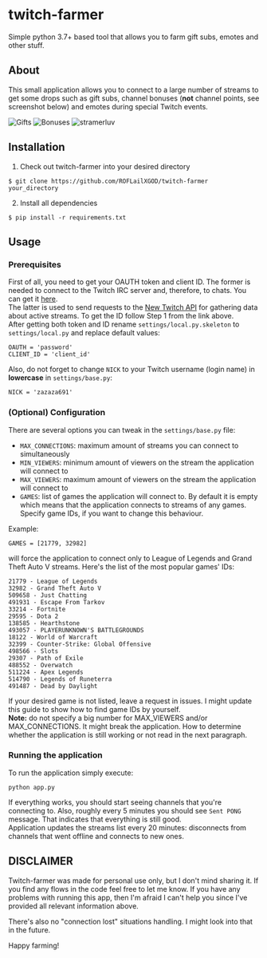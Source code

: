 
# twitch-farmer

Simple python 3.7+ based tool that allows you to farm gift subs, emotes and other stuff.
## About
This small application allows you to connect to a large number of streams to get some drops such as gift subs, channel bonuses (**not** channel points, see screenshot below) and emotes during special Twitch events.

![Gifts](https://i.imgur.com/LKV5xRg.png "That's only the last ones")
![Bonuses](https://i.imgur.com/ATEqoaF.png "No idea what is that :D")
![stramerluv](https://cdn.discordapp.com/attachments/465461809520836609/672843952134553630/unknown.png "I got all 14 emotes in 3 hours")

## Installation

1. Check out twitch-farmer into your desired directory
```
$ git clone https://github.com/ROFLailXGOD/twitch-farmer your_directory
```
2. Install all dependencies
```
$ pip install -r requirements.txt
```
## Usage
### Prerequisites
First of all, you need to get your OAUTH token and client ID. The former is needed to connect to the Twitch IRC server and, therefore, to chats. You can get it [here](https://twitchapps.com/tmi/).  
The latter is used to send requests to the [New Twitch API](https://dev.twitch.tv/docs/api/) for gathering data about active streams. To get the ID follow Step 1 from the link above.  
After getting both token and ID rename `settings/local.py.skeleton` to `settings/local.py` and replace default values:
```
OAUTH = 'password'
CLIENT_ID = 'client_id'
```
Also, do not forget to change `NICK` to your Twitch username (login name) in **lowercase** in `settings/base.py`:
```
NICK = 'zazaza691'
```
### (Optional) Configuration
There are several options you can tweak in the `settings/base.py` file:
* `MAX_CONNECTIONS`: maximum amount of streams you can connect to simultaneously
* `MIN_VIEWERS`: minimum amount of viewers on the stream the application will connect to
* `MAX_VIEWERS`: maximum amount of viewers on the stream the application will connect to
* `GAMES`: list of games the application will connect to. By default it is empty which means that the application connects to streams of any games. Specify game IDs, if you want to change this behaviour.  

Example:
```
GAMES = [21779, 32982]
```
will force the application to connect only to League of Legends and Grand Theft Auto V streams. Here's the list of the most popular games' IDs:
```
21779 - League of Legends
32982 - Grand Theft Auto V
509658 - Just Chatting
491931 - Escape From Tarkov
33214 - Fortnite
29595 - Dota 2
138585 - Hearthstone
493057 - PLAYERUNKNOWN'S BATTLEGROUNDS
18122 - World of Warcraft
32399 - Counter-Strike: Global Offensive
498566 - Slots
29307 - Path of Exile
488552 - Overwatch
511224 - Apex Legends
514790 - Legends of Runeterra
491487 - Dead by Daylight
```
If your desired game is not listed, leave a request in issues. I might update this guide to show how to find game IDs by yourself.  
**Note:** do not specify a big number for MAX_VIEWERS and/or MAX_CONNECTIONS. It might break the application. How to determine whether the application is still working or not read in the next paragraph.

### Running the application
To run the application simply execute:
```
python app.py
```
If everything works, you should start seeing channels that you're connecting to. Also, roughly every 5 minutes you should see `Sent PONG` message. That indicates that everything is still good.  
Application updates the streams list every 20 minutes: disconnects from channels that went offline and connects to new ones.
## DISCLAIMER
Twitch-farmer was made for personal use only, but I don't mind sharing it. If you find any flows in the code feel free to let me know. If you have any problems with running this app, then I'm afraid I can't help you since I've provided all relevant information above.  

There's also no "connection lost" situations handling. I might look into that in the future.

Happy farming!
